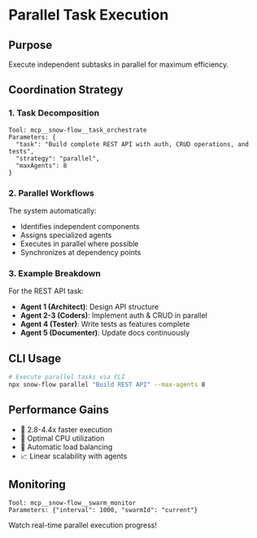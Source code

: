 # Parallel Task Execution

## Purpose
Execute independent subtasks in parallel for maximum efficiency.

## Coordination Strategy

### 1. Task Decomposition
```
Tool: mcp__snow-flow__task_orchestrate
Parameters: {
  "task": "Build complete REST API with auth, CRUD operations, and tests",
  "strategy": "parallel",
  "maxAgents": 8
}
```

### 2. Parallel Workflows
The system automatically:
- Identifies independent components
- Assigns specialized agents
- Executes in parallel where possible
- Synchronizes at dependency points

### 3. Example Breakdown
For the REST API task:
- **Agent 1 (Architect)**: Design API structure
- **Agent 2-3 (Coders)**: Implement auth & CRUD in parallel
- **Agent 4 (Tester)**: Write tests as features complete
- **Agent 5 (Documenter)**: Update docs continuously

## CLI Usage
```bash
# Execute parallel tasks via CLI
npx snow-flow parallel "Build REST API" --max-agents 8
```

## Performance Gains
- 🚀 2.8-4.4x faster execution
- 💪 Optimal CPU utilization
- 🔄 Automatic load balancing
- 📈 Linear scalability with agents

## Monitoring
```
Tool: mcp__snow-flow__swarm_monitor
Parameters: {"interval": 1000, "swarmId": "current"}
```

Watch real-time parallel execution progress!